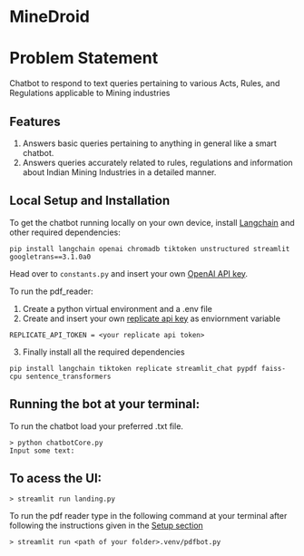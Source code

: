 # MineDroid
# Problem Statement
Chatbot to respond to text queries pertaining to various Acts, Rules, and Regulations applicable to Mining industries
## Features
1. Answers basic queries pertaining to anything in general like a smart chatbot.
2. Answers queries accurately related to rules, regulations and information about Indian Mining Industries in a detailed manner.

## Local Setup and Installation
 To get the chatbot running locally on your own device, install [Langchain](https://github.com/hwchase17/langchain) and other required dependencies:

```
pip install langchain openai chromadb tiktoken unstructured streamlit googletrans==3.1.0a0
```
Head over to `constants.py` and insert your own [OpenAI API key](https://platform.openai.com/account/api-keys).

To run the pdf_reader:
1. Create a python virtual environment and a .env file
2. Create and insert your own [replicate api key](https://replicate.com/account/api-tokens) as enviornment variable
```
REPLICATE_API_TOKEN = <your replicate api token>
```
3. Finally install all the required dependencies
```
pip install langchain tiktoken replicate streamlit_chat pypdf faiss-cpu sentence_transformers
```
## Running the bot at your terminal:
To run the chatbot load your preferred .txt file.

```
> python chatbotCore.py
Input some text:
```
## To acess the UI:

```
> streamlit run landing.py
```

To run the pdf reader type in the following command at your terminal after following the instructions given in the [Setup section](#local-setup-and-installation)

```
> streamlit run <path of your folder>.venv/pdfbot.py
```